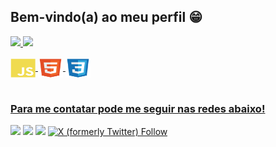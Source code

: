## Bem-vindo(a) ao meu perfil 😁

 <div>
   <a href="https://github.com/GabiBucchi">
   <img height="180em" src="https://github-readme-stats.vercel.app/api?username=GabiBucchi&show_icons=true&theme=tokyonight&include_all_commits=true&count_private=true"/>
   <img height="180em" src="https://github-readme-stats.vercel.app/api/top-langs/?username=GabiBucchi&layout=compact&langs_count=6&theme=tokyonight"/>
   
   
</div>
    
<div style="display: inline_block"><br>
  <img align="center" alt="Js" height="30" width="40" src="https://raw.githubusercontent.com/devicons/devicon/master/icons/javascript/javascript-plain.svg">
  <img align="center" alt="HTML" height="30" width="40" src="https://raw.githubusercontent.com/devicons/devicon/master/icons/html5/html5-original.svg">
  <img align="center" alt="CSS" height="30" width="40" src="https://raw.githubusercontent.com/devicons/devicon/master/icons/css3/css3-original.svg">

</div>
 
<br>
 
### Para me contatar pode me seguir nas redes abaixo!
 
<div> 
  <a href="https://www.instagram.com/gabibucchi/" target="_blank" ><img src="https://img.shields.io/badge/-Instagram-%23E4405F?style=for-the-badge&logo=instagram&logoColor=white" target="_blank"></a>
  <a href = "mailto:gabibucchi@gmail.com"><img src="https://img.shields.io/badge/-Gmail-%23333?style=for-the-badge&logo=gmail&logoColor=white" target="_blank"></a>
  <a href="https://www.linkedin.com/in/gabriela-bucchi-33279a186/" target="_blank"><img src="https://img.shields.io/badge/-LinkedIn-%230077B5?style=for-the-badge&logo=linkedin&logoColor=white" target="_blank"></a>
  <a href="https://twitter.com/Bucchitop" target="_blank"> <img alt="X (formerly Twitter) Follow" src="https://img.shields.io/twitter/follow/Bucchitop">

</div>

